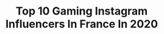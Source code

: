 ---
title: Top 10 Gaming Instagram Influencers In France In 2020
description: >-
  Find top gaming Instagram influencers in France in 2020. Most popular hashtags: #nintendoswitch #instagram #sunset #concours.
platform: Instagram
profiles:
  - username: "shineez_olt"
    fullname: >-
      🖤 𝙎𝙝𝙞𝙣𝙚𝙚𝙯 𝙊𝙡𝙩 🇻🇳
    location: "France"
    followers: 6419
    engagement: 2304
    commentsToLikes: 0.085133
    id: ck6tls2ui6jc30j71po5f1o2r
    verified: false
    hashtags: "#airsoft, #confinement, #warframe, #frenchgirl"
  - username: "k4t3x_onlin3"
    fullname: >-
      Kate | 🎮 | 🖱️ French gamer
    location: "France"
    followers: 3685
    engagement: 3211
    commentsToLikes: 0.082308
    id: ck9h9wxwmaa6j0j78k2o3zt6z
    verified: false
    hashtags: "#ff7remake, #rdr2, #zelda, #switch"
  - username: "ayternel"
    fullname: >-
      
    location: "France"
    followers: 12487
    engagement: 2117
    commentsToLikes: 0.030540
    id: ck6tvrp0lnw250j71bybyi74s
    verified: false
    hashtags: "#papa, #popculture, #pokefan, #warzone"
  - username: "arrrrow_off"
    fullname: >-
      Christophe
    location: "France"
    followers: 77210
    engagement: 1639
    commentsToLikes: 0.008890
    id: ck9hculcln1dc0j7851epnk7g
    verified: false
    hashtags: "#travelphotography, #instagood, #summer, #instamoment"
  - username: "kai2music"
    fullname: >-
      KAI
    location: "France"
    followers: 6541
    engagement: 1149
    commentsToLikes: 0.025624
    id: ck5hgzam35ku00i112uivdxyx
    verified: false
    hashtags: "#videoclip, #fokuza, #wine, #soiree"
  - username: "maniraj_gaming"
    fullname: >-
      Maniraj Gaming
    location: "France"
    followers: 15303
    engagement: 1231
    commentsToLikes: 0.054033
    id: ck9hczjjwnkl50j781b8gd13a
    verified: false
    hashtags: "#bambi, #happy, #legends, #gta5"
  - username: "mythixtrinity"
    fullname: >-
      Trinity
    location: "France"
    followers: 20240
    engagement: 573
    commentsToLikes: 0.011254
    id: ck14gemvj4u070i19hxhp4f2n
    verified: false
    hashtags: "#nara, #globetrotter, #luxe, #thailand"
  - username: "charlyportocarrero"
    fullname: >-
      Carlos Portocarrero
    location: "France"
    followers: 112721
    engagement: 317
    commentsToLikes: 0.005717
    id: ck14jmo5zl4f00i19gfsak0zs
    verified: false
    hashtags: "#rogfest2019, #guardianaestelar, #starguardians, #leagueofstarguardians"
  - username: "darkghoulx"
    fullname: >-
      Marco R.
    location: "France"
    followers: 11813
    engagement: 1830
    commentsToLikes: 0.020993
    id: ck14ka0xxoi3s0i19xu77nuk4
    verified: false
    hashtags: "#nintendoswitch, #gamer, #pokemonpearl, #teamrocket"
  - username: "bysankahofficiel"
    fullname: >-
      bySankah
    location: "France"
    followers: 83506
    engagement: 927
    commentsToLikes: 0.176613
    id: ck5zk8vxoj1jy0i14o5x1i96o
    verified: false
    hashtags: "#chat, #catoftheday, #agvhelmet, #dainesecrew"
---